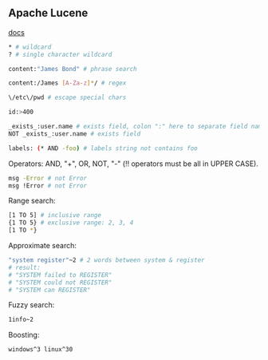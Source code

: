 Apache Lucene
-

[docs](https://lucene.apache.org/core/8_9_0/index.html)

````sh
* # wildcard
? # single character wildcard

content:"James Bond" # phrase search

content:/James [A-Za-z]*/ # regex

\/etc\/pwd # escape special chars

id:>400

_exists_:user.name # exists field, colon ":" here to separate field name
NOT _exists_:user.name # exists field

labels: (* AND -foo) # labels string not contains foo
````

Operators: AND, "+", OR, NOT, "-" (‼️ operators must be all in UPPER CASE).
````sh
msg -Error # not Error
msg !Error # not Error
````

Range search:
````sh
[1 TO 5] # inclusive range
{1 TO 5} # exclusive range: 2, 3, 4
[1 TO *}
````

Approximate search:
````sh
"system register"~2 # 2 words between system & register
# result:
# "SYSTEM failed to REGISTER"
# "SYSTEM could not REGISTER"
# "SYSTEM can REGISTER"
````

Fuzzy search:
````sh
1info~2
````

Boosting:
````sh
windows^3 linux^30
````
